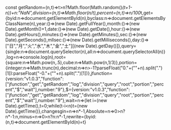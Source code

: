 const getRandom=(n,t)=>t>n?Math.floor(Math.random()*(t+1-n))+n:"NaN",division=(n,t)=>Math.floor(n/t),percent=(n,t)=>n/100*t,get={byid:n=>document.getElementById(n),byclass:n=>document.getElementsByClassName(n),year:()=>(new Date).getFullYear(),month:()=>(new Date).getMonth()+1,date:()=>(new Date).getDate(),hour:()=>(new Date).getHours(),minutes:()=>(new Date).getMinutes(),sec:()=>(new Date).getSeconds(),mllsec:()=>(new Date).getMilliseconds(),day:()=>["日","月","火","水","木","金","土"][(new Date).getDay()]},query={single:n=>document.querySelector(n),all:n=>document.querySelectorAll(n)},log=n=>console.log(n),root={square:n=>Math.pow(n,.5),cube:n=>Math.pow(n,1/3)},portion={integer:n=>Math.trunc(n),decimal:n=>n>-1?parseFloat("0."+(""+n).split(".")[1]):parseFloat("-0."+(""+n).split(".")[1])},jfunction={version:"v1.0.3","function":["jfunction","get","getRandom","log","division","query","root","portion","percent","$","wait"],number:"9"},$={version:"v1.0.3","function":["jfunction","get","getRandom","log","division","query","root","portion","percent","$","wait"],number:"9"},wait=n=>{let i=(new Date).getTime(),t=0;while(t-i<n)t=(new Date).getTime()},changesgin=n=>n*-1,Absolute=n=>0>n?n*-1:n,minus=n=>0>n?n:n*-1,rewrite={byid:(n,t)=>document.getElementById(n)=t}
